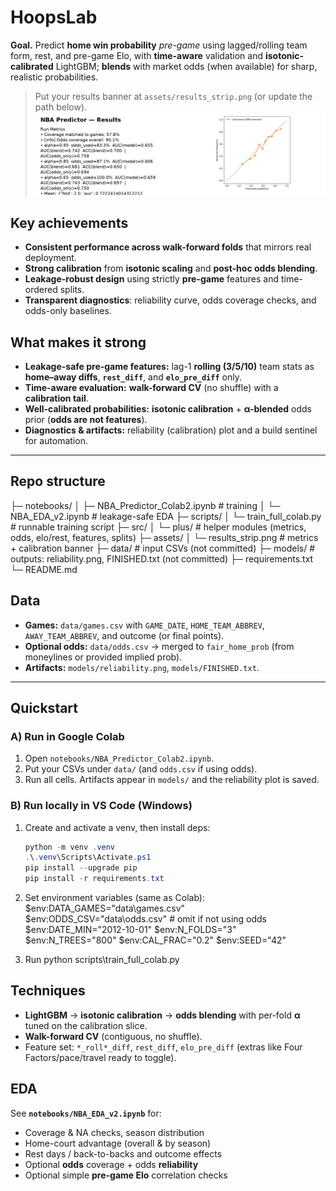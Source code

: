 # HoopsLab

**Goal.** Predict **home win probability** *pre-game* using lagged/rolling team form, rest, and pre-game Elo, with **time-aware** validation and **isotonic-calibrated** LightGBM; **blends** with market odds (when available) for sharp, realistic probabilities.

> Put your results banner at `assets/results_strip.png` (or update the path below).
![Results](assets/results_strip.png)

## Key achievements
- **Consistent performance across walk-forward folds** that mirrors real deployment.  
- **Strong calibration** from **isotonic scaling** and **post-hoc odds blending**.  
- **Leakage-robust design** using strictly **pre-game** features and time-ordered splits.  
- **Transparent diagnostics**: reliability curve, odds coverage checks, and odds-only baselines.

## What makes it strong
- **Leakage-safe pre-game features:** lag-1 **rolling (3/5/10)** team stats as **home–away diffs**, **`rest_diff`**, and **`elo_pre_diff`** only.  
- **Time-aware evaluation:** **walk-forward CV** (no shuffle) with a **calibration tail**.  
- **Well-calibrated probabilities:** **isotonic calibration** + **α-blended** odds prior (**odds are not features**).  
- **Diagnostics & artifacts:** reliability (calibration) plot and a build sentinel for automation.

---

## Repo structure

├─ notebooks/
│ ├─ NBA_Predictor_Colab2.ipynb # training
│ └─ NBA_EDA_v2.ipynb # leakage-safe EDA
├─ scripts/
│ └─ train_full_colab.py # runnable training script
├─ src/
│ └─ plus/ # helper modules (metrics, odds, elo/rest, features, splits)
├─ assets/
│ └─ results_strip.png # metrics + calibration banner
├─ data/ # input CSVs (not committed)
├─ models/ # outputs: reliability.png, FINISHED.txt (not committed)
├─ requirements.txt
└─ README.md


## Data
- **Games:** `data/games.csv` with `GAME_DATE`, `HOME_TEAM_ABBREV`, `AWAY_TEAM_ABBREV`, and outcome (or final points).  
- **Optional odds:** `data/odds.csv` → merged to `fair_home_prob` (from moneylines or provided implied prob).  
- **Artifacts:** `models/reliability.png`, `models/FINISHED.txt`.

---

## Quickstart

### A) Run in Google Colab
1. Open `notebooks/NBA_Predictor_Colab2.ipynb`.  
2. Put your CSVs under `data/` (and `odds.csv` if using odds).  
3. Run all cells. Artifacts appear in `models/` and the reliability plot is saved.

### B) Run locally in VS Code (Windows)
1. Create and activate a venv, then install deps:
   ```powershell
   python -m venv .venv
   .\.venv\Scripts\Activate.ps1
   pip install --upgrade pip
   pip install -r requirements.txt

2. Set environment variables (same as Colab):
$env:DATA_GAMES="data\games.csv"
$env:ODDS_CSV="data\odds.csv"       # omit if not using odds
$env:DATE_MIN="2012-10-01"
$env:N_FOLDS="3"
$env:N_TREES="800"
$env:CAL_FRAC="0.2"
$env:SEED="42"

3. Run
python scripts\train_full_colab.py

## Techniques
- **LightGBM** → **isotonic calibration** → **odds blending** with per-fold **α** tuned on the calibration slice.  
- **Walk-forward CV** (contiguous, no shuffle).  
- Feature set: `*_roll*_diff`, `rest_diff`, `elo_pre_diff` (extras like Four Factors/pace/travel ready to toggle).

## EDA
See **`notebooks/NBA_EDA_v2.ipynb`** for:
- Coverage & NA checks, season distribution  
- Home-court advantage (overall & by season)  
- Rest days / back-to-backs and outcome effects  
- Optional **odds** coverage + odds **reliability**  
- Optional simple **pre-game Elo** correlation checks



